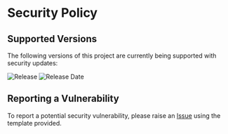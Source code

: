 # Security Policy

## Supported Versions

The following versions of this project are
currently being supported with security updates:

![Release](https://img.shields.io/github/v/release/loelkes/ansible-octoprint)
![Release Date](https://img.shields.io/github/release-date/loelkes/ansible-octoprint)

## Reporting a Vulnerability

To report a potential security vulnerability, please raise an [Issue](https://github.com/loelkes/ansible-octoprint/issues) using the template provided.
